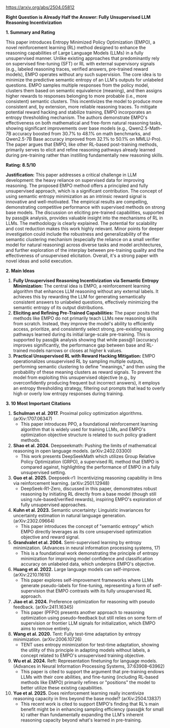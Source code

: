 https://arxiv.org/abs/2504.05812

**Right Question is Already Half the Answer: Fully Unsupervised LLM Reasoning Incentivization**

**1. Summary and Rating**

This paper introduces Entropy Minimized Policy Optimization (EMPO), a novel reinforcement learning (RL) method designed to enhance the reasoning capabilities of Large Language Models (LLMs) in a fully unsupervised manner. Unlike existing approaches that predominantly rely on supervised fine-tuning (SFT) or RL with external supervisory signals (e.g., labeled reasoning traces, verified answers, pre-trained reward models), EMPO operates without any such supervision. The core idea is to minimize the predictive semantic entropy of an LLM's outputs for unlabeled questions. EMPO samples multiple responses from the policy model, clusters them based on semantic equivalence (meaning), and then assigns higher rewards to responses belonging to more probable (i.e., more consistent) semantic clusters. This incentivizes the model to produce more consistent and, by extension, more reliable reasoning traces. To mitigate potential reward hacking and stabilize training, EMPO incorporates an entropy thresholding mechanism. The authors demonstrate EMPO's effectiveness on both mathematical and free-form natural reasoning tasks, showing significant improvements over base models (e.g., Qwen2.5-Math-7B accuracy boosted from 30.7% to 48.1% on math benchmarks, and Qwen2.5-7B Base accuracy improved from 32.1% to 50.1% on MMLU-Pro). The paper argues that EMPO, like other RL-based post-training methods, primarily serves to elicit and refine reasoning pathways already learned during pre-training rather than instilling fundamentally new reasoning skills.

**Rating: 8.5/10**

**Justification:** This paper addresses a critical challenge in LLM development: the heavy reliance on supervised data for improving reasoning. The proposed EMPO method offers a principled and fully unsupervised approach, which is a significant contribution. The concept of using semantic entropy minimization as an intrinsic reward signal is innovative and well-motivated. The empirical results are compelling, demonstrating competitive performance with supervised methods on strong base models. The discussion on eliciting pre-trained capabilities, supported by pass@k analysis, provides valuable insight into the mechanisms of RL in LLMs. The methodology is clearly explained. The potential for scalability and cost reduction makes this work highly relevant. Minor points for deeper investigation could include the robustness and generalizability of the semantic clustering mechanism (especially the reliance on a small verifier model for natural reasoning) across diverse tasks and model architectures, and further exploration of the interplay between pre-training quality and the effectiveness of unsupervised elicitation. Overall, it's a strong paper with novel ideas and solid execution.

**2. Main Ideas**

1.  **Fully Unsupervised Reasoning Incentivization via Semantic Entropy Minimization:** The central idea is EMPO, a reinforcement learning algorithm that enhances LLM reasoning without any external labels. It achieves this by rewarding the LLM for generating semantically consistent answers to unlabeled questions, effectively minimizing the semantic entropy of its output distributions.
2.  **Eliciting and Refining Pre-Trained Capabilities:** The paper posits that methods like EMPO do not primarily teach LLMs new reasoning skills from scratch. Instead, they improve the model's ability to efficiently access, prioritize, and consistently select strong, pre-existing reasoning pathways learned during its initial large-scale pre-training. This is supported by pass@k analysis showing that while pass@1 (accuracy) improves significantly, the performance gap between base and RL-trained models narrows or closes at higher k values.
3.  **Practical Unsupervised RL with Reward Hacking Mitigation:** EMPO operationalizes unsupervised RL by sampling multiple outputs, performing semantic clustering to define "meanings," and then using the probability of these meaning clusters as reward signals. To prevent the model from exploiting this unsupervised objective (e.g., by overconfidently producing frequent but incorrect answers), it employs an entropy thresholding strategy, filtering out prompts that lead to overly high or overly low entropy responses during training.

**3. 10 Most Important Citations**

1.  **Schulman et al. 2017.** Proximal policy optimization algorithms. (arXiv:1707.06347)
    *   This paper introduces PPO, a foundational reinforcement learning algorithm that is widely used for training LLMs, and EMPO's optimization objective structure is related to such policy gradient methods.
2.  **Shao et al. 2024.** Deepseekmath: Pushing the limits of mathematical reasoning in open language models. (arXiv:2402.03300)
    *   This work presents DeepSeekMath which utilizes Group Relative Policy Optimization (GRPO), a supervised RL method that EMPO is compared against, highlighting the performance of EMPO in a fully unsupervised setting.
3.  **Guo et al. 2025.** Deepseek-r1: Incentivizing reasoning capability in llms via reinforcement learning. (arXiv:2501.12948)
    *   DeepSeek-R1-Zero, discussed in this paper, demonstrates robust reasoning by initiating RL directly from a base model (though still using rule-based/verified rewards), inspiring EMPO's exploration of fully unsupervised approaches.
4.  **Kuhn et al. 2023.** Semantic uncertainty: Linguistic invariances for uncertainty estimation in natural language generation. (arXiv:2302.09664)
    *   This paper introduces the concept of "semantic entropy" which EMPO directly leverages as its core unsupervised optimization objective and reward signal.
5.  **Grandvalet et al. 2004.** Semi-supervised learning by entropy minimization. (Advances in neural information processing systems, 17)
    *   This is a foundational work demonstrating the principle of entropy minimization for improving model confidence and classification accuracy on unlabeled data, which underpins EMPO's objective.
6.  **Huang et al. 2022.** Large language models can self-improve. (arXiv:2210.11610)
    *   This paper explores self-improvement frameworks where LLMs generate pseudo-labels for fine-tuning, representing a form of self-supervision that EMPO contrasts with its fully unsupervised RL approach.
7.  **Jiao et al. 2024.** Preference optimization for reasoning with pseudo feedback. (arXiv:2411.16345)
    *   This paper (PFPO) presents another approach to reasoning optimization using pseudo-feedback but still relies on some form of supervision or frontier LLM signals for initialization, which EMPO aims to remove entirely.
8.  **Wang et al. 2020.** Tent: Fully test-time adaptation by entropy minimization. (arXiv:2006.10726)
    *   TENT uses entropy minimization for test-time adaptation, showing the utility of this principle in adapting models without labels, a concept related to EMPO's unsupervised training objective.
9.  **Wu et al. 2024.** Reft: Representation finetuning for language models. (Advances in Neural Information Processing Systems, 37:63908–63962)
    *   This paper is cited to support the argument that pre-training endows LLMs with their core abilities, and fine-tuning (including RL-based methods like EMPO) primarily refines or "positions" the model to better utilize these existing capabilities.
10. **Yue et al. 2025.** Does reinforcement learning really incentivize reasoning capacity in llms beyond the base model? (arXiv:2504.13837)
    *   This recent work is cited to support EMPO's finding that RL's main benefit might be in enhancing sampling efficiency (pass@k for small k) rather than fundamentally expanding the LLM's inherent reasoning capacity beyond what's learned in pre-training.
